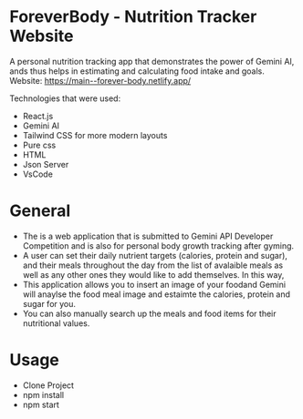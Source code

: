 # ForeverBody - Nutrition Tracker Website

A personal nutrition tracking app that demonstrates the power of Gemini AI, ands thus helps in estimating and calculating food intake and goals. 
Website: https://main--forever-body.netlify.app/

Technologies that were used:
- React.js
- Gemini AI
- Tailwind CSS for more modern layouts
- Pure css
- HTML
- Json Server
- VsCode

# General
- The is a web application that is submitted to Gemini API Developer Competition and is also for personal body growth tracking after gyming.
- A user can set their daily nutrient targets (calories, protein and sugar), and their meals throughout the day from the list of avalaible meals as well as any other ones they would like to add themselves. In this way, 
- This application allows you to insert an image of your foodand Gemini will anaylse the food meal image and estaimte the calories, protein and sugar for you.
- You can also manually search up the meals and food items for their nutritional values.

# Usage
- Clone Project
- npm install
- npm start
